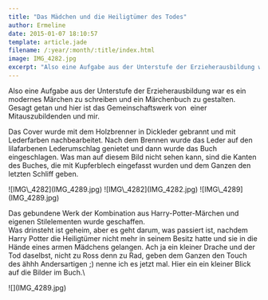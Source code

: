```yaml
---
title: "Das Mädchen und die Heiligtümer des Todes"
author: Ermeline
date: 2015-01-07 18:10:57
template: article.jade
filename: /:year/:month/:title/index.html
image: IMG_4282.jpg
excerpt: "Also eine Aufgabe aus der Unterstufe der Erzieherausbildung war es ein modernes Märchen zu schreiben und ein Märchenbuch zu gestalten."
---
```


Also eine Aufgabe aus der Unterstufe der Erzieherausbildung war es ein
modernes Märchen zu schreiben und ein Märchenbuch zu gestalten. Gesagt
getan und hier ist das Gemeinschaftswerk von  einer Mitauszubildenden
und mir.

Das Cover wurde mit dem Holzbrenner in Dickleder gebrannt und mit
Lederfarben nachbearbeitet. Nach dem Brennen wurde das Leder auf den
lilafarbenen Lederumschlag genietet und dann wurde das Buch
eingeschlagen. Was man auf diesem Bild nicht sehen kann, sind die Kanten
des Buches, die mit Kupferblech eingefasst wurden und dem Ganzen den
letzten Schliff geben.


<div class='slideshow'>
![IMG\_4282](IMG_4289.jpg)
![IMG\_4282](IMG_4282.jpg)
![IMG\_4289](IMG_4289.jpg)
</div>

Das gebundene Werk der Kombination aus Harry-Potter-Märchen und eigenen
Stilelementen wurde geschaffen.\
 Was drinsteht ist geheim, aber es geht darum, was passiert ist, nachdem
Harry Potter die Heiligtümer nicht mehr in seinem Besitz hatte und sie
in die Hände eines armen Mädchens gelangen. Ach ja ein kleiner Drache
und der Tod daselbst, nicht zu Ross denn zu Rad, geben dem Ganzen den
Touch des ähhh Andersartigen ;) nenne ich es jetzt mal. Hier ein ein
kleiner Blick auf die Bilder im Buch.\

<div class='slideshow'>
![](IMG_4289.jpg)
</div>
